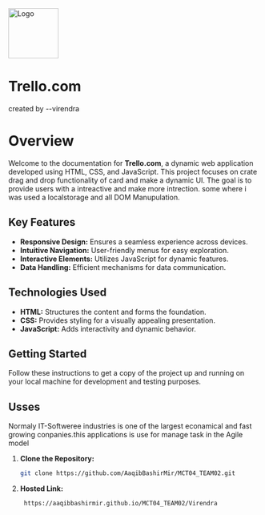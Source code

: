 
<img src="https://play-lh.googleusercontent.com/CiGs15N1e1tXrSnVLEY9jOnKi1oNzPQNRjqhR8fXE0pnu_bRyNmfc8xXr2VQUJTfJ9A" alt="Logo" width="100" height="100">

# Trello.com
<p>created by --virendra</p>

# Overview
Welcome to the documentation for **Trello.com**, a dynamic web application developed using HTML, CSS, and JavaScript. This project focuses on crate drag and drop functionality of card and make a dynamic UI. The goal is to provide users with a intreactive and make more intrection.
some where i was used a localstorage and all DOM Manupulation.

## Key Features
- **Responsive Design:** Ensures a seamless experience across devices.
- **Intuitive Navigation:** User-friendly menus for easy exploration.
- **Interactive Elements:** Utilizes JavaScript for dynamic features.
- **Data Handling:** Efficient mechanisms for data communication.

## Technologies Used
- **HTML:** Structures the content and forms the foundation.
- **CSS:** Provides styling for a visually appealing presentation.
- **JavaScript:** Adds interactivity and dynamic behavior.

## Getting Started
Follow these instructions to get a copy of the project up and running on your local machine for development and testing purposes.

## Usses
Normaly IT-Softweree industries is one of the largest econamical and fast growing conpanies.this applications is use for manage task in the Agile model

1. **Clone the Repository:**
   ```bash
   git clone https://github.com/AaqibBashirMir/MCT04_TEAM02.git

2. **Hosted Link:**
   ```link
    https://aaqibbashirmir.github.io/MCT04_TEAM02/Virendra
